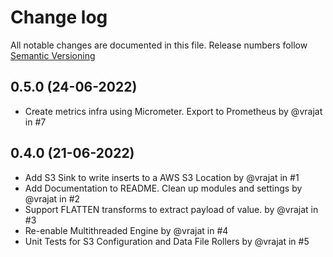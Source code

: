 # Change log

All notable changes are documented in this file. Release numbers follow [Semantic Versioning](http://semver.org)

## 0.5.0 (24-06-2022)

* Create metrics infra using Micrometer. Export to Prometheus by @vrajat in #7

## 0.4.0 (21-06-2022)

* Add S3 Sink to write inserts to a AWS S3 Location by @vrajat in #1
* Add Documentation to README. Clean up modules and settings by @vrajat in #2
* Support FLATTEN transforms to extract payload of value. by @vrajat in #3
* Re-enable Multithreaded Engine by @vrajat in #4
* Unit Tests for S3 Configuration and Data File Rollers by @vrajat in #5

